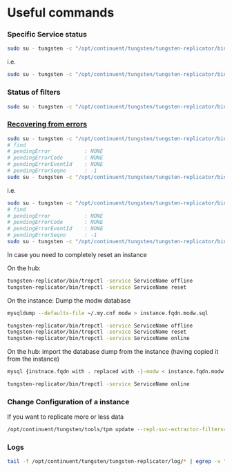 # Useful commands

### Specific Service status

```bash
sudo su - tungsten -c "/opt/continuent/tungsten/tungsten-replicator/bin/trepctl -service {instance.fqdn . and - replaced with underscore} status"
```

i.e.

```bash
sudo su - tungsten -c "/opt/continuent/tungsten/tungsten-replicator/bin/trepctl -service {instance.fqdn . and - replaced with underscore} status"
```

### Status of filters

```bash
sudo su - tungsten -c "/opt/continuent/tungsten/tungsten-replicator/bin/trepctl status -name stages"
```

### [Recovering from errors][trterrors]

```bash
sudo su - tungsten -c "/opt/continuent/tungsten/tungsten-replicator/bin/trepctl -service {instance.fqdn . and - replaced with underscore} status"
# find
# pendingError           : NONE
# pendingErrorCode       : NONE
# pendingErrorEventId    : NONE
# pendingErrorSeqno      : -1
sudo su - tungsten -c "/opt/continuent/tungsten/tungsten-replicator/bin/trepctl -service {instance.fqdn . and - replaced with underscore} online -skip-seqno <NUM>"
```

i.e.

```bash
sudo su - tungsten -c "/opt/continuent/tungsten/tungsten-replicator/bin/trepctl -service {instance.fqdn . and - replaced with underscore} status"
# find
# pendingError           : NONE
# pendingErrorCode       : NONE
# pendingErrorEventId    : NONE
# pendingErrorSeqno      : -1
sudo su - tungsten -c "/opt/continuent/tungsten/tungsten-replicator/bin/trepctl -service {instance.fqdn . and - replaced with underscore} online -skip-seqno <NUM>"
```

In case you need to completely reset an instance

On the hub:
```bash
tungsten-replicator/bin/trepctl -service ServiceName offline
tungsten-replicator/bin/trepctl -service ServiceName reset
```

On the instance:
Dump the modw database
```bash
mysqldump --defaults-file ~/.my.cnf modw > instance.fqdn.modw.sql
```

```bash
tungsten-replicator/bin/trepctl -service ServiceName offline
tungsten-replicator/bin/trepctl -service ServiceName reset
tungsten-replicator/bin/trepctl -service ServiceName online
```

On the hub:
import the database dump from the instance (having copied it from the instance)

```bash
mysql {instnace.fqdn with . replaced with -}-modw < instance.fqdn.modw.sql
```

```bash
tungsten-replicator/bin/trepctl -service ServiceName online
```

### Change Configuration of a instance

If you want to replicate more or less data

```bash
/opt/continuent/tungsten/tools/tpm update --repl-svc-extractor-filters=replicate --property=replicator.filter.replicate.ignore='moddb,mod_logger,mod_shredder,mod_hpcdb,modw_aggregates,modw_filters,modw.tmp*'
```

### Logs

```bash
tail -f /opt/continuent/tungsten/tungsten-replicator/log/* | egrep -v "BufferedFileDataInput| Protocol Received protocol heartbeat|DEBUG LogConnection|DEBUG LogFile Reading log file position"
```

[trterrors]: http://docs.continuent.com/tungsten-replicator-5.0/operations-transactions-ident.html
